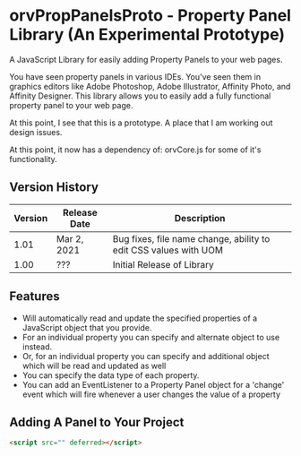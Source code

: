 # orvPropPanelsProto - Property Panel Library (An Experimental Prototype)
A JavaScript Library for easily adding Property Panels to your web pages.

You have seen property panels in various IDEs. You've seen them in graphics editors like Adobe Photoshop, Adobe Illustrator, Affinity Photo, and Affinity Designer. This library allows you to easily add a fully functional property panel to your web page.

At this point, I see that this is a prototype. A place that I am working out design issues.

At this point, it now has a dependency of:  orvCore.js for some of it's functionality.

## Version History

| Version | Release Date | Description |
| ------- | ------------ | ----------- |
|   1.01  | Mar 2, 2021  | Bug fixes, file name change, ability to edit CSS values with UOM   |
|   1.00  | ???          | Initial Release of Library |

## Features
- Will automatically read and update the specified properties of a JavaScript object that you provide.
- For an individual property you can specify and alternate object to use instead.
- Or, for an individual property you can specify and additional object which will be read and updated as well
- You can specify the data type of each property.
- You can add an EventListener to a Property Panel object for a 'change' event which will fire whenever a user changes the value of a property

## Adding A Panel to Your Project

```html
<script src="" deferred></script>
```

##

